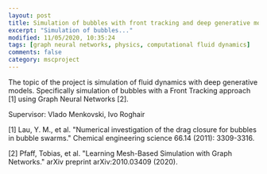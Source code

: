 ```yaml
---
layout: post
title: Simulation of bubbles with front tracking and deep generative models [Under construction] 
excerpt: "Simulation of bubbles..."
modified: 11/05/2020, 10:35:24
tags: [graph neural networks, physics, computational fluid dynamics]
comments: false
category: mscproject
---
```


The topic of the project is simulation of fluid dynamics with deep generative models. Specifically simulation of bubbles with a Front Tracking approach [1] using Graph Neural Networks [2]. 

Supervisor: Vlado Menkovski, Ivo Roghair

[1] Lau, Y. M., et al. "Numerical investigation of the drag closure for bubbles in bubble swarms." Chemical engineering science 66.14 (2011): 3309-3316.

[2] Pfaff, Tobias, et al. "Learning Mesh-Based Simulation with Graph Networks." arXiv preprint arXiv:2010.03409 (2020).

